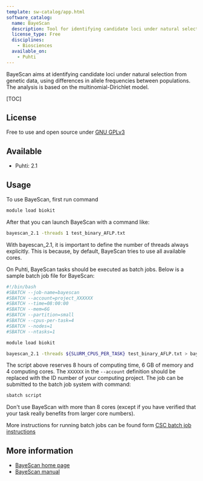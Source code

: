 ```yaml
---
template: sw-catalog/app.html
software_catalog:
  name: BayeScan
  description: Tool for identifying candidate loci under natural selection based on allele frequencies in populations
  license_type: Free
  disciplines:
    - Biosciences
  available_on:
    - Puhti
---
```


BayeScan aims at identifying candidate loci under natural selection from genetic data, using differences in allele frequencies 
between populations. The analysis is based on the multinomial-Dirichlet model. 

[TOC]

## License

Free to use and open source under [GNU GPLv3](https://www.gnu.org/licenses/gpl-3.0.html)

## Available

* Puhti: 2.1 

## Usage

To use BayeScan, first run command

```bash
module load biokit
```

After that you can launch BayeScan with a command like:

```bash
bayescan_2.1 -threads 1 test_binary_AFLP.txt 
```

With bayescan_2.1, it is important to define the number of threads
always explicitly. This is because, by default, BayeScan tries
to use all available cores.

On Puhti, BayeScan tasks should be executed as batch jobs.
Below is a sample batch job file for BayeScan:

```bash
#!/bin/bash
#SBATCH --job-name=bayescan
#SBATCH --account=project_XXXXXX
#SBATCH --time=08:00:00
#SBATCH --mem=6G
#SBATCH --partition=small
#SBATCH --cpus-per-task=4
#SBATCH --nodes=1
#SBATCH --ntasks=1

module load biokit

bayescan_2.1 -threads ${SLURM_CPUS_PER_TASK} test_binary_AFLP.txt > bayescan_omp.out
```

The script above reserves 8 hours of computing time, 6 GB of memory and 4 computing cores. The `XXXXXX` in the `--account` definition
should be replaced with the ID number of your computing project. The job can be submitted to the batch job system with command:

```bash
sbatch script
```

Don't use BayeScan with more than 8 cores (except if you have verified that your task really benefits from larger core numbers).

More instructions for running batch jobs can be found form [CSC batch job instructions](../computing/running/getting-started.md)

## More information

* [BayeScan home page](http://cmpg.unibe.ch/software/BayeScan/index.html)
* [BayeScan manual](http://cmpg.unibe.ch/software/BayeScan/files/BayeScan2.1_manual.pdf)
